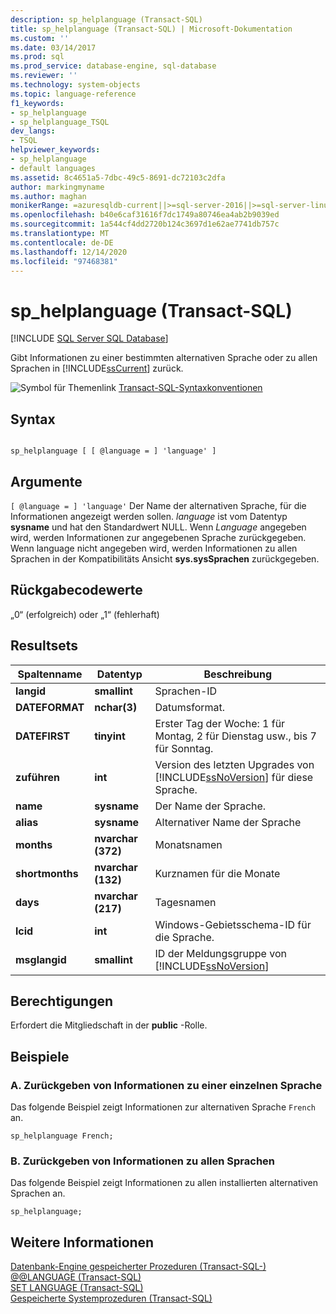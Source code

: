 ```yaml
---
description: sp_helplanguage (Transact-SQL)
title: sp_helplanguage (Transact-SQL) | Microsoft-Dokumentation
ms.custom: ''
ms.date: 03/14/2017
ms.prod: sql
ms.prod_service: database-engine, sql-database
ms.reviewer: ''
ms.technology: system-objects
ms.topic: language-reference
f1_keywords:
- sp_helplanguage
- sp_helplanguage_TSQL
dev_langs:
- TSQL
helpviewer_keywords:
- sp_helplanguage
- default languages
ms.assetid: 8c4651a5-7dbc-49c5-8691-dc72103c2dfa
author: markingmyname
ms.author: maghan
monikerRange: =azuresqldb-current||>=sql-server-2016||>=sql-server-linux-2017||=azuresqldb-mi-current
ms.openlocfilehash: b40e6caf31616f7dc1749a80746ea4ab2b9039ed
ms.sourcegitcommit: 1a544cf4dd2720b124c3697d1e62ae7741db757c
ms.translationtype: MT
ms.contentlocale: de-DE
ms.lasthandoff: 12/14/2020
ms.locfileid: "97468381"
---
```

# <a name="sp_helplanguage-transact-sql"></a>sp_helplanguage (Transact-SQL)
[!INCLUDE [SQL Server SQL Database](../../includes/applies-to-version/sql-asdb.md)]

  Gibt Informationen zu einer bestimmten alternativen Sprache oder zu allen Sprachen in [!INCLUDE[ssCurrent](../../includes/sscurrent-md.md)] zurück.  
  
 ![Symbol für Themenlink](../../database-engine/configure-windows/media/topic-link.gif "Symbol für Themenlink") [Transact-SQL-Syntaxkonventionen](../../t-sql/language-elements/transact-sql-syntax-conventions-transact-sql.md)  
  
## <a name="syntax"></a>Syntax  
  
```  
  
sp_helplanguage [ [ @language = ] 'language' ]  
```  
  
## <a name="arguments"></a>Argumente  
`[ @language = ] 'language'` Der Name der alternativen Sprache, für die Informationen angezeigt werden sollen. *language* ist vom Datentyp **sysname** und hat den Standardwert NULL. Wenn *Language* angegeben wird, werden Informationen zur angegebenen Sprache zurückgegeben. Wenn language nicht angegeben wird, werden Informationen zu allen Sprachen in der Kompatibilitäts Ansicht **sys.sysSprachen** zurückgegeben.  
  
## <a name="return-code-values"></a>Rückgabecodewerte  
 „0“ (erfolgreich) oder „1“ (fehlerhaft)  
  
## <a name="result-sets"></a>Resultsets  
  
|Spaltenname|Datentyp|Beschreibung|  
|-----------------|---------------|-----------------|  
|**langid**|**smallint**|Sprachen-ID|  
|**DATEFORMAT**|**nchar(3)**|Datumsformat.|  
|**DATEFIRST**|**tinyint**|Erster Tag der Woche: 1 für Montag, 2 für Dienstag usw., bis 7 für Sonntag.|  
|**zuführen**|**int**|Version des letzten Upgrades von [!INCLUDE[ssNoVersion](../../includes/ssnoversion-md.md)] für diese Sprache.|  
|**name**|**sysname**|Der Name der Sprache.|  
|**alias**|**sysname**|Alternativer Name der Sprache|  
|**months**|**nvarchar (372)**|Monatsnamen|  
|**shortmonths**|**nvarchar (132)**|Kurznamen für die Monate|  
|**days**|**nvarchar (217)**|Tagesnamen|  
|**lcid**|**int**|Windows-Gebietsschema-ID für die Sprache.|  
|**msglangid**|**smallint**|ID der Meldungsgruppe von [!INCLUDE[ssNoVersion](../../includes/ssnoversion-md.md)]|  
  
## <a name="permissions"></a>Berechtigungen  
 Erfordert die Mitgliedschaft in der **public** -Rolle.  
  
## <a name="examples"></a>Beispiele  
  
### <a name="a-returning-information-about-a-single-language"></a>A. Zurückgeben von Informationen zu einer einzelnen Sprache  
 Das folgende Beispiel zeigt Informationen zur alternativen Sprache `French` an.  
  
```  
sp_helplanguage French;  
```  
  
### <a name="b-returning-information-about-all-languages"></a>B. Zurückgeben von Informationen zu allen Sprachen  
 Das folgende Beispiel zeigt Informationen zu allen installierten alternativen Sprachen an.  
  
```  
sp_helplanguage;  
```  
  
## <a name="see-also"></a>Weitere Informationen  
 [Datenbank-Engine gespeicherter Prozeduren &#40;Transact-SQL-&#41;](../../relational-databases/system-stored-procedures/database-engine-stored-procedures-transact-sql.md)   
 [@@LANGUAGE &#40;Transact-SQL&#41;](../../t-sql/functions/language-transact-sql.md)   
 [SET LANGUAGE &#40;Transact-SQL&#41;](../../t-sql/statements/set-language-transact-sql.md)   
 [Gespeicherte Systemprozeduren &#40;Transact-SQL&#41;](../../relational-databases/system-stored-procedures/system-stored-procedures-transact-sql.md)  
  
  
